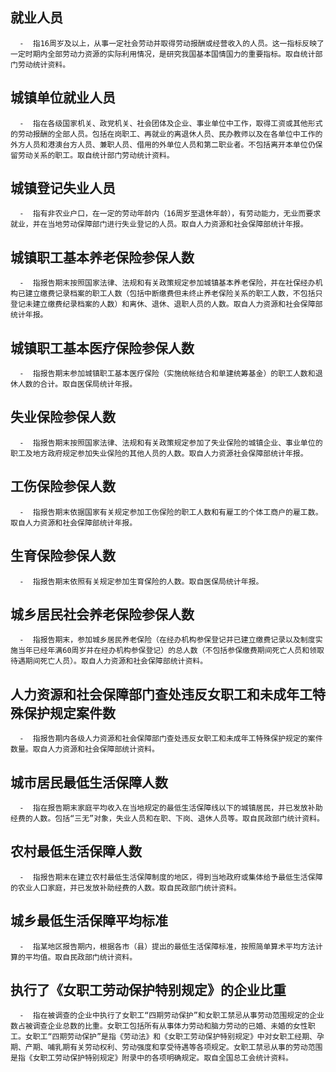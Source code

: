 ## 就业人员

```解释
  -  指16周岁及以上，从事一定社会劳动并取得劳动报酬或经营收入的人员。这一指标反映了一定时期内全部劳动力资源的实际利用情况，是研究我国基本国情国力的重要指标。取自统计部门劳动统计资料。
```

## 城镇单位就业人员

```解释
  -  指在各级国家机关、政党机关、社会团体及企业、事业单位中工作，取得工资或其他形式的劳动报酬的全部人员。包括在岗职工、再就业的离退休人员、民办教师以及在各单位中工作的外方人员和港澳台方人员、兼职人员、借用的外单位人员和第二职业者。不包括离开本单位仍保留劳动关系的职工。取自统计部门劳动统计资料。
```

## 城镇登记失业人员

```解释
  -  指有非农业户口，在一定的劳动年龄内（16周岁至退休年龄），有劳动能力，无业而要求就业，并在当地劳动保障部门进行失业登记的人员。取自人力资源和社会保障部统计年报。
```

## 城镇职工基本养老保险参保人数

```解释
  -  指报告期末按照国家法律、法规和有关政策规定参加城镇基本养老保险，并在社保经办机构已建立缴费记录档案的职工人数（包括中断缴费但未终止养老保险关系的职工人数，不包括只登记未建立缴费纪录档案的人数）和离休、退休、退职人员的人数。取自人力资源和社会保障部统计年报。
```

## 城镇职工基本医疗保险参保人数

```解释 
  -  指报告期末参加城镇职工基本医疗保险（实施统帐结合和单建统筹基金）的职工人数和退休人数的合计。取自医保局统计年报。
```

## 失业保险参保人数

```解释
  -  指报告期末按照国家法律、法规和有关政策规定参加了失业保险的城镇企业、事业单位的职工及地方政府规定参加失业保险的其他人员的人数。取自人力资源社会保障部统计年报。
```

## 工伤保险参保人数

```解释
  -  指报告期末依据国家有关规定参加工伤保险的职工人数和有雇工的个体工商户的雇工数。取自人力资源和社会保障部统计年报。
```

## 生育保险参保人数

```解释
  -  指报告期末依照有关规定参加生育保险的人数。取自医保局统计年报。
```

## 城乡居民社会养老保险参保人数

```解释
  -  指报告期末，参加城乡居民养老保险（在经办机构参保登记并已建立缴费记录以及制度实施当年已经年满60周岁并在经办机构参保登记）的总人数（不包括参保缴费期间死亡人员和领取待遇期间死亡人员）。取自人力资源和社会保障部统计资料。
```

## 人力资源和社会保障部门查处违反女职工和未成年工特殊保护规定案件数

```解释 
  -  指报告期内各级人力资源和社会保障部门查处违反女职工和未成年工特殊保护规定的案件数量。取自人力资源和社会保障部统计资料。
```

## 城市居民最低生活保障人数

```解释
  -  指在报告期末家庭平均收入在当地规定的最低生活保障线以下的城镇居民，并已发放补助经费的人数。包括“三无”对象，失业人员和在职、下岗、退休人员等。取自民政部门统计资料。
```

## 农村最低生活保障人数

```解释
  -  指报告期末在建立农村最低生活保障制度的地区，得到当地政府或集体给予最低生活保障的农业人口家庭，并已发放补助经费的人数。取自民政部门统计资料。
```

## 城乡最低生活保障平均标准

```解释
  -  指某地区报告期内，根据各市（县）提出的最低生活保障标准，按照简单算术平均方法计算的平均值。取自民政部门统计资料。
```

## 执行了《女职工劳动保护特别规定》的企业比重

```解释
  -  指在被调查的企业中执行了女职工“四期劳动保护”和女职工禁忌从事劳动范围规定的企业数占被调查企业总数的比重。女职工包括所有从事体力劳动和脑力劳动的已婚、未婚的女性职工。女职工“四期劳动保护”是指《劳动法》和《女职工劳动保护特别规定》中对女职工经期、孕期、产期、哺乳期有关劳动权利、劳动强度和享受待遇等各项规定。女职工禁忌从事的劳动范围是指《女职工劳动保护特别规定》附录中的各项明确规定。取自全国总工会统计资料。
```